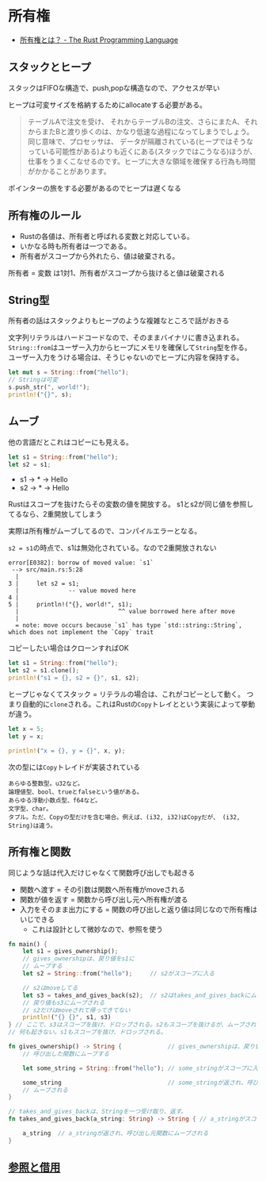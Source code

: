 # 所有権

- [所有権とは？ - The Rust Programming Language](https://doc.rust-jp.rs/book/second-edition/ch04-01-what-is-ownership.html)

## スタックとヒープ

スタックはFIFOな構造で、push,popな構造なので、アクセスが早い

ヒープは可変サイズを格納するためにallocateする必要がある。

> テーブルAで注文を受け、 それからテーブルBの注文、さらにまたA、それからまたBと渡り歩くのは、かなり低速な過程になってしまうでしょう。 同じ意味で、プロセッサは、 データが隔離されている(ヒープではそうなっている可能性がある)よりも近くにある(スタックではこうなる)ほうが、 仕事をうまくこなせるのです。ヒープに大きな領域を確保する行為も時間がかかることがあります。

ポインターの旅をする必要があるのでヒープは遅くなる

## 所有権のルール

- Rustの各値は、所有者と呼ばれる変数と対応している。
- いかなる時も所有者は一つである。
- 所有者がスコープから外れたら、値は破棄される。

所有者 = 変数 は1対1、所有者がスコープから抜けると値は破棄される

## String型

所有者の話はスタックよりもヒープのような複雑なところで話がおきる


文字列リテラルはハードコードなので、そのままバイナリに書き込まれる。
`String::from`はユーザー入力からヒープにメモリを確保して`String`型を作る。
ユーザー入力をうける場合は、そうじゃないのでヒープに内容を保持する。

```rust
let mut s = String::from("hello");
// Stringは可変
s.push_str(", world!");
println!("{}", s);
```

## ムーブ

他の言語だとこれはコピーにも見える。

```rust
let s1 = String::from("hello");
let s2 = s1;
```

- s1 -> * -> Hello
- s2 -> * -> Hello

Rustはスコープを抜けたらその変数の値を開放する。
s1とs2が同じ値を参照してるなら、2重開放してしまう

実際は所有権がムーブしてるので、コンパイルエラーとなる。

`s2 = s1`の時点で、s1は無効化されている。なので2重開放されない

```
error[E0382]: borrow of moved value: `s1`
 --> src/main.rs:5:28
  |
3 |     let s2 = s1;
  |              -- value moved here
4 | 
5 |     println!("{}, world!", s1);
  |                            ^^ value borrowed here after move
  |
  = note: move occurs because `s1` has type `std::string::String`, which does not implement the `Copy` trait
```

コピーしたい場合はクローンすればOK

```rust
let s1 = String::from("hello");
let s2 = s1.clone();
println!("s1 = {}, s2 = {}", s1, s2);
```


ヒープじゃなくてスタック = リテラルの場合は、これがコピーとして動く。
つまり自動的に`clone`される。これはRustの`Copy`トレイとという実装によって挙動が違う。

```rust
let x = 5;
let y = x;

println!("x = {}, y = {}", x, y);
```

次の型には`Copy`トレイドが実装されている



    あらゆる整数型。u32など。
    論理値型、bool、trueとfalseという値がある。
    あらゆる浮動小数点型、f64など。
    文字型、char。
    タプル。ただ、Copyの型だけを含む場合。例えば、(i32, i32)はCopyだが、 (i32, String)は違う。


## 所有権と関数
   
同じような話は代入だけじゃなくて関数呼び出しでも起きる

- 関数へ渡す = その引数は関数へ所有権がmoveされる
- 関数が値を返す = 関数から呼び出し元へ所有権が渡る
- 入力をそのまま出力にする = 関数の呼び出しと返り値は同じなので所有権はいじできる
    - これは設計として微妙なので、参照を使う

```rust
fn main() {
    let s1 = gives_ownership();
    // gives_ownershipは、戻り値をs1に
    // ムーブする
    let s2 = String::from("hello");     // s2がスコープに入る

    // s2はmoveしてる
    let s3 = takes_and_gives_back(s2);  // s2はtakes_and_gives_backにムーブされ
    // 戻り値もs3にムーブされる
    // s2だけはmoveされて帰ってきてない
    println!("{} {}", s1, s3)
} // ここで、s3はスコープを抜け、ドロップされる。s2もスコープを抜けるが、ムーブされているので、
// 何も起きない。s1もスコープを抜け、ドロップされる。

fn gives_ownership() -> String {             // gives_ownershipは、戻り値を
    // 呼び出した関数にムーブする

    let some_string = String::from("hello"); // some_stringがスコープに入る

    some_string                              // some_stringが返され、呼び出し元関数に
    // ムーブされる
}

// takes_and_gives_backは、Stringを一つ受け取り、返す。
fn takes_and_gives_back(a_string: String) -> String { // a_stringがスコープに入る。

    a_string  // a_stringが返され、呼び出し元関数にムーブされる
}

```

## [参照と借用](https://doc.rust-jp.rs/book/second-edition/ch04-02-references-and-borrowing.html)

